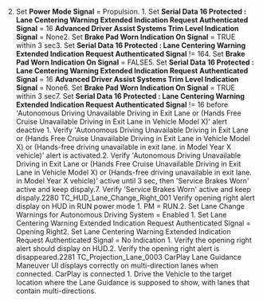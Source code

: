 2. Set **Power Mode Signal** = Propulsion. 1. Set **Serial Data 16 Protected : Lane Centering Warning Extended Indication Request Authenticated Signal** = 16 **Advanced Driver Assist Systems Trim Level Indication Signal** = None2. Set **Brake Pad Worn Indication On Signal** = TRUE within 3 sec3. Set **Serial Data 16 Protected : Lane Centering Warning Extended Indication Request Authenticated Signal** != 164. Set **Brake Pad Worn Indication On Signal** = FALSE5. Set **Serial Data 16 Protected : Lane Centering Warning Extended Indication Request Authenticated Signal** = 16 **Advanced Driver Assist Systems Trim Level Indication Signal** = None6. Set **Brake Pad Worn Indication On Signal** = TRUE within 3 sec7. Set **Serial Data 16 Protected : Lane Centering Warning Extended Indication Request Authenticated Signal** != 16 before 'Autonomous Driving Unavailable Driving in Exit Lane or (Hands Free Cruise Unavailable Driving in Exit Lane in Vehicle Model X)' alert deactive 1. Verify 'Autonomous Driving Unavailable Driving in Exit Lane or (Hands Free Cruise Unavailable Driving in Exit Lane in Vehicle Model X) or (Hands-free driving unavailable in exit lane. in Model Year X vehicle)' alert is activated.2. Verify 'Autonomous Driving Unavailable Driving in Exit Lane or (Hands Free Cruise Unavailable Driving in Exit Lane in Vehicle Model X) or (Hands-free driving unavailable in exit lane. in Model Year X vehicle)' active until 3 sec, then 'Service Brakes Worn' active and keep dispaly.7. Verify 'Service Brakes Worn' active and keep dispaly.2280 TC_HUD_Lane_Change_Right_001 Verify opening right alert display on HUD in RUN power mode 1. PM = RUN.2. Set Lane Change Warnings for Autonomous Driving System = Enabled 1. Set Lane Centering Warning Extended Indication Request Authenticated Signal = Opening Right2. Set Lane Centering Warning Extended Indication Request Authenticated Signal = No Indication 1. Verify the opening right alert should display on HUD.2. Verify the opening right alert is disappeared.2281 TC_Projection_Lane_0003 CarPlay Lane Guidance Maneuver UI displays correctly on multi-direction lanes when connected. CarPlay is connected 1. Drive the Vehicle to the target location where the Lane Guidance is supposed to show, with lanes that contain multi-directions.